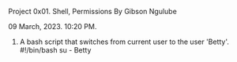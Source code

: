 Project 0x01. Shell, Permissions By Gibson Ngulube

09 March, 2023. 10:20 PM. 

1. A bash script that switches from current user to the user 'Betty'.
#!/bin/bash
su - Betty
